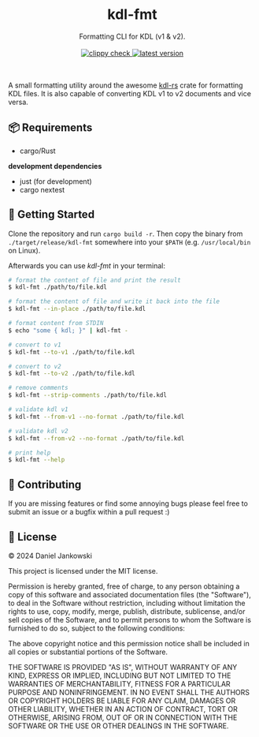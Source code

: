 <h1 align="center">kdl-fmt</h1>

<p align="center">
  Formatting CLI for KDL (v1 & v2).
  <br><br>
  <a href="https://github.com/dj95/kdl-fmt/actions/workflows/lint.yml">
    <img alt="clippy check" src="https://github.com/dj95/kdl-fmt/actions/workflows/lint.yml/badge.svg" />
  </a>
  <a href="https://github.com/dj95/kdl-fmt/releases">
    <img alt="latest version" src="https://img.shields.io/github/v/tag/dj95/kdl-fmt.svg?sort=semver" />
  </a>

  <br><br>
  A small formatting utility around the awesome [kdl-rs](https://github.com/kdl-org/kdl-rs) crate for formatting
  KDL files. It is also capable of converting KDL v1 to v2 documents and vice versa.
</p>

## 📦 Requirements

- cargo/Rust

**development dependencies**
- just (for development)
- cargo nextest

## 🚀 Getting Started

Clone the repository and run `cargo build -r`. Then copy the binary from `./target/release/kdl-fmt` somewhere into your `$PATH` (e.g. `/usr/local/bin` on Linux).

Afterwards you can use *kdl-fmt* in your terminal:

```bash
# format the content of file and print the result
$ kdl-fmt ./path/to/file.kdl

# format the content of file and write it back into the file
$ kdl-fmt --in-place ./path/to/file.kdl

# format content from STDIN
$ echo "some { kdl; }" | kdl-fmt -

# convert to v1
$ kdl-fmt --to-v1 ./path/to/file.kdl

# convert to v2
$ kdl-fmt --to-v2 ./path/to/file.kdl

# remove comments
$ kdl-fmt --strip-comments ./path/to/file.kdl

# validate kdl v1
$ kdl-fmt --from-v1 --no-format ./path/to/file.kdl

# validate kdl v2
$ kdl-fmt --from-v2 --no-format ./path/to/file.kdl

# print help
$ kdl-fmt --help
```

## 🤝 Contributing

If you are missing features or find some annoying bugs please feel free to submit an issue or a bugfix within a pull request :)

## 📝 License

© 2024 Daniel Jankowski

This project is licensed under the MIT license.

Permission is hereby granted, free of charge, to any person obtaining a copy
of this software and associated documentation files (the "Software"), to deal
in the Software without restriction, including without limitation the rights
to use, copy, modify, merge, publish, distribute, sublicense, and/or sell
copies of the Software, and to permit persons to whom the Software is
furnished to do so, subject to the following conditions:

The above copyright notice and this permission notice shall be included in all
copies or substantial portions of the Software.

THE SOFTWARE IS PROVIDED "AS IS", WITHOUT WARRANTY OF ANY KIND, EXPRESS OR
IMPLIED, INCLUDING BUT NOT LIMITED TO THE WARRANTIES OF MERCHANTABILITY,
FITNESS FOR A PARTICULAR PURPOSE AND NONINFRINGEMENT. IN NO EVENT SHALL THE
AUTHORS OR COPYRIGHT HOLDERS BE LIABLE FOR ANY CLAIM, DAMAGES OR OTHER
LIABILITY, WHETHER IN AN ACTION OF CONTRACT, TORT OR OTHERWISE, ARISING FROM,
OUT OF OR IN CONNECTION WITH THE SOFTWARE OR THE USE OR OTHER DEALINGS IN THE
SOFTWARE.
